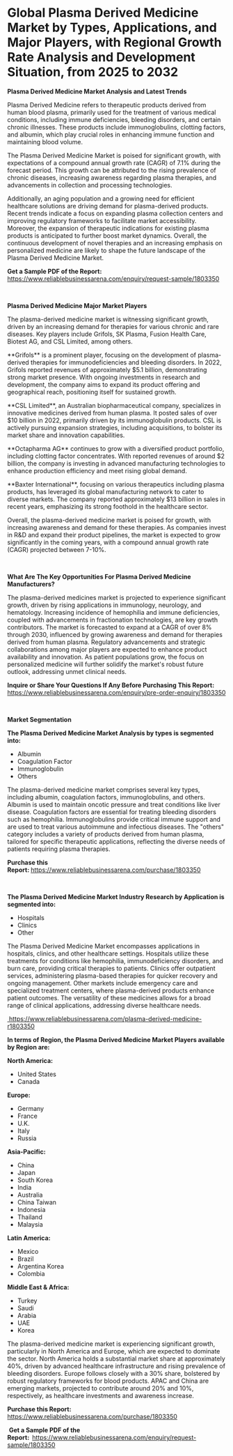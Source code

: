 <p><h1>Global Plasma Derived Medicine Market by Types, Applications, and Major Players, with Regional Growth Rate Analysis and Development Situation, from 2025 to 2032</h1></p><p><strong>Plasma Derived Medicine Market Analysis and Latest Trends</strong></p>
<p><p>Plasma Derived Medicine refers to therapeutic products derived from human blood plasma, primarily used for the treatment of various medical conditions, including immune deficiencies, bleeding disorders, and certain chronic illnesses. These products include immunoglobulins, clotting factors, and albumin, which play crucial roles in enhancing immune function and maintaining blood volume.</p><p>The Plasma Derived Medicine Market is poised for significant growth, with expectations of a compound annual growth rate (CAGR) of 7.1% during the forecast period. This growth can be attributed to the rising prevalence of chronic diseases, increasing awareness regarding plasma therapies, and advancements in collection and processing technologies. </p><p>Additionally, an aging population and a growing need for efficient healthcare solutions are driving demand for plasma-derived products. Recent trends indicate a focus on expanding plasma collection centers and improving regulatory frameworks to facilitate market accessibility. Moreover, the expansion of therapeutic indications for existing plasma products is anticipated to further boost market dynamics. Overall, the continuous development of novel therapies and an increasing emphasis on personalized medicine are likely to shape the future landscape of the Plasma Derived Medicine Market.</p></p>
<p><strong>Get a Sample PDF of the Report:&nbsp;</strong> <a href="https://www.reliablebusinessarena.com/enquiry/request-sample/1803350?utm_campaign=2748&utm_medium=2&utm_source=Github&utm_content=ia&utm_term=19042025&utm_id=plasma-derived-medicine">https://www.reliablebusinessarena.com/enquiry/request-sample/1803350</a></p>
<p>&nbsp;</p>
<p><strong>Plasma Derived Medicine Major Market Players</strong></p>
<p><p>The plasma-derived medicine market is witnessing significant growth, driven by an increasing demand for therapies for various chronic and rare diseases. Key players include Grifols, SK Plasma, Fusion Health Care, Biotest AG, and CSL Limited, among others.</p><p>**Grifols** is a prominent player, focusing on the development of plasma-derived therapies for immunodeficiencies and bleeding disorders. In 2022, Grifols reported revenues of approximately $5.1 billion, demonstrating strong market presence. With ongoing investments in research and development, the company aims to expand its product offering and geographical reach, positioning itself for sustained growth.</p><p>**CSL Limited**, an Australian biopharmaceutical company, specializes in innovative medicines derived from human plasma. It posted sales of over $10 billion in 2022, primarily driven by its immunoglobulin products. CSL is actively pursuing expansion strategies, including acquisitions, to bolster its market share and innovation capabilities.</p><p>**Octapharma AG** continues to grow with a diversified product portfolio, including clotting factor concentrates. With reported revenues of around $2 billion, the company is investing in advanced manufacturing technologies to enhance production efficiency and meet rising global demand.</p><p>**Baxter International**, focusing on various therapeutics including plasma products, has leveraged its global manufacturing network to cater to diverse markets. The company reported approximately $13 billion in sales in recent years, emphasizing its strong foothold in the healthcare sector. </p><p>Overall, the plasma-derived medicine market is poised for growth, with increasing awareness and demand for these therapies. As companies invest in R&D and expand their product pipelines, the market is expected to grow significantly in the coming years, with a compound annual growth rate (CAGR) projected between 7-10%.</p></p>
<p>&nbsp;</p>
<p><strong>What Are The Key Opportunities For Plasma Derived Medicine Manufacturers?</strong></p>
<p><p>The plasma-derived medicines market is projected to experience significant growth, driven by rising applications in immunology, neurology, and hematology. Increasing incidence of hemophilia and immune deficiencies, coupled with advancements in fractionation technologies, are key growth contributors. The market is forecasted to expand at a CAGR of over 8% through 2030, influenced by growing awareness and demand for therapies derived from human plasma. Regulatory advancements and strategic collaborations among major players are expected to enhance product availability and innovation. As patient populations grow, the focus on personalized medicine will further solidify the market's robust future outlook, addressing unmet clinical needs.</p></p>
<p><strong>Inquire or Share Your Questions If Any Before Purchasing This Report:</strong> <a href="https://www.reliablebusinessarena.com/enquiry/pre-order-enquiry/1803350?utm_campaign=2748&utm_medium=2&utm_source=Github&utm_content=ia&utm_term=19042025&utm_id=plasma-derived-medicine">https://www.reliablebusinessarena.com/enquiry/pre-order-enquiry/1803350</a></p>
<p>&nbsp;</p>
<p><strong>Market Segmentation</strong></p>
<p><strong>The Plasma Derived Medicine Market Analysis by types is segmented into:</strong></p>
<p><ul><li>Albumin</li><li>Coagulation Factor</li><li>Immunoglobulin</li><li>Others</li></ul></p>
<p><p>The plasma-derived medicine market comprises several key types, including albumin, coagulation factors, immunoglobulins, and others. Albumin is used to maintain oncotic pressure and treat conditions like liver disease. Coagulation factors are essential for treating bleeding disorders such as hemophilia. Immunoglobulins provide critical immune support and are used to treat various autoimmune and infectious diseases. The "others" category includes a variety of products derived from human plasma, tailored for specific therapeutic applications, reflecting the diverse needs of patients requiring plasma therapies.</p></p>
<p><strong>Purchase this Report:&nbsp;</strong><a href="https://www.reliablebusinessarena.com/purchase/1803350?utm_campaign=2748&utm_medium=2&utm_source=Github&utm_content=ia&utm_term=19042025&utm_id=plasma-derived-medicine">https://www.reliablebusinessarena.com/purchase/1803350</a></p>
<p>&nbsp;</p>
<p><strong>The Plasma Derived Medicine Market Industry Research by Application is segmented into:</strong></p>
<p><ul><li>Hospitals</li><li>Clinics</li><li>Other</li></ul></p>
<p><p>The Plasma Derived Medicine Market encompasses applications in hospitals, clinics, and other healthcare settings. Hospitals utilize these treatments for conditions like hemophilia, immunodeficiency disorders, and burn care, providing critical therapies to patients. Clinics offer outpatient services, administering plasma-based therapies for quicker recovery and ongoing management. Other markets include emergency care and specialized treatment centers, where plasma-derived products enhance patient outcomes. The versatility of these medicines allows for a broad range of clinical applications, addressing diverse healthcare needs.</p></p>
<p><a href="https://www.reliablebusinessarena.com/plasma-derived-medicine-r1803350?utm_campaign=2748&utm_medium=2&utm_source=Github&utm_content=ia&utm_term=19042025&utm_id=plasma-derived-medicine">&nbsp;https://www.reliablebusinessarena.com/plasma-derived-medicine-r1803350</a></p>
<p><strong>In terms of Region, the Plasma Derived Medicine Market Players available by Region are:</strong></p>
<p>
    <p> <strong> North America: </strong>
        <ul>
            <li>United States</li>
            <li>Canada</li>
        </ul>
        </p> 
    <p> <strong> Europe: </strong>
        <ul>
            <li>Germany</li>
            <li>France</li>
            <li>U.K.</li>
            <li>Italy</li>
            <li>Russia</li>
        </ul>
        </p> 
    <p> <strong> Asia-Pacific: </strong>
        <ul>
            <li>China</li>
            <li>Japan</li>
            <li>South Korea</li>
            <li>India</li>
            <li>Australia</li>
            <li>China Taiwan</li>
            <li>Indonesia</li>
            <li>Thailand</li>
            <li>Malaysia</li>
        </ul>
        </p> 
    <p> <strong> Latin America: </strong>
        <ul>
            <li>Mexico</li>
            <li>Brazil</li>
            <li>Argentina Korea</li>
            <li>Colombia</li>
        </ul>
        </p> 
    <p> <strong> Middle East & Africa: </strong>
        <ul>
            <li>Turkey</li>
            <li>Saudi</li>
            <li>Arabia</li>
            <li>UAE</li>
            <li>Korea</li>
        </ul>
    </p>
    </p>
<p><p>The plasma-derived medicine market is experiencing significant growth, particularly in North America and Europe, which are expected to dominate the sector. North America holds a substantial market share at approximately 40%, driven by advanced healthcare infrastructure and rising prevalence of bleeding disorders. Europe follows closely with a 30% share, bolstered by robust regulatory frameworks for blood products. APAC and China are emerging markets, projected to contribute around 20% and 10%, respectively, as healthcare investments and awareness increase.</p></p>
<p><strong>Purchase this Report: </strong><a href="https://www.reliablebusinessarena.com/purchase/1803350?utm_campaign=2748&utm_medium=2&utm_source=Github&utm_content=ia&utm_term=19042025&utm_id=plasma-derived-medicine">https://www.reliablebusinessarena.com/purchase/1803350</a></p>
<p>&nbsp;<strong>Get a Sample PDF of the Report:&nbsp;&nbsp;</strong><a href="https://www.reliablebusinessarena.com/enquiry/request-sample/1803350?utm_campaign=2748&utm_medium=2&utm_source=Github&utm_content=ia&utm_term=19042025&utm_id=plasma-derived-medicine">https://www.reliablebusinessarena.com/enquiry/request-sample/1803350</a></p>
<p><strong></strong></p>
<p><p></p><p></p><p></p></p>